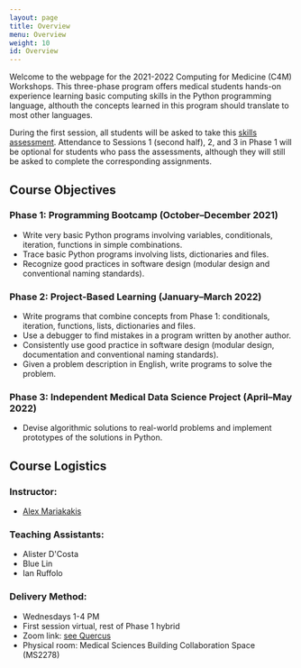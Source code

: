 ```yaml
---
layout: page
title: Overview
menu: Overview
weight: 10
id: Overview
---
```


Welcome to the webpage for the 2021-2022 Computing for Medicine (C4M) Workshops.
This three-phase program offers medical students hands-on experience learning basic computing skills in the Python programming language, althouth the concepts learned in this program should translate to most other languages.

During the first session, all students will be asked to take this [skills assessment](https://colab.research.google.com/drive/1ZXEx2mUiVEzdrzff8JUjYSD0qqrLR3oH). 
Attendance to Sessions 1 (second half), 2, and 3 in Phase 1 will be optional for students who pass the assessments, although they will still be asked to complete the corresponding assignments.

## Course Objectives

### Phase 1: Programming Bootcamp (October–December 2021)
- Write very basic Python programs involving variables, conditionals, iteration, functions in simple combinations.
- Trace basic Python programs involving lists, dictionaries and files.
- Recognize good practices in software design (modular design and conventional naming standards).

### Phase 2: Project-Based Learning (January–March 2022)
- Write programs that combine concepts from Phase 1: conditionals, iteration, functions, lists, dictionaries and files.
- Use a debugger to find mistakes in a program written by another author.
- Consistently use good practice in software design (modular design, documentation and conventional naming standards).
- Given a problem description in English, write programs to solve the problem.

### Phase 3: Independent Medical Data Science Project (April–May 2022)
- Devise algorithmic solutions to real-world problems and implement prototypes of the solutions in Python.

## Course Logistics

### Instructor:
- [Alex Mariakakis](https://mariakakis.github.io/)

### Teaching Assistants:
- Alister D'Costa
- Blue Lin
- Ian Ruffolo

### Delivery Method:
- Wednesdays 1-4 PM
- First session virtual, rest of Phase 1 hybrid
- Zoom link: [see Quercus](https://q.utoronto.ca/courses/257297)
- Physical room: Medical Sciences Building Collaboration Space (MS2278)
